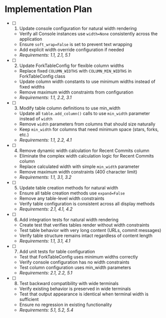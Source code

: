 # Implementation Plan

- [ ] 1. Update console configuration for natural width rendering
  - Verify all Console instances use `width=None` consistently across the application
  - Ensure `soft_wrap=False` is set to prevent text wrapping
  - Add explicit width override configuration if needed
  - _Requirements: 1.1, 2.1, 5.1_

- [ ] 2. Update ForkTableConfig for flexible column widths
  - Replace fixed `COLUMN_WIDTHS` with `COLUMN_MIN_WIDTHS` in ForkTableConfig class
  - Update column width constants to use minimum widths instead of fixed widths
  - Remove maximum width constraints from configuration
  - _Requirements: 1.1, 2.2, 3.1_

- [ ] 3. Modify table column definitions to use min_width
  - Update all `table.add_column()` calls to use `min_width` parameter instead of `width`
  - Remove `width` parameters from columns that should size naturally
  - Keep `min_width` for columns that need minimum space (stars, forks, etc.)
  - _Requirements: 1.1, 2.2, 4.1_

- [ ] 4. Remove dynamic width calculation for Recent Commits column
  - Eliminate the complex width calculation logic for Recent Commits column
  - Replace calculated width with simple `min_width` parameter
  - Remove maximum width constraints (400 character limit)
  - _Requirements: 1.1, 3.1, 3.2_

- [ ] 5. Update table creation methods for natural width
  - Ensure all table creation methods use `expand=False`
  - Remove any table-level width constraints
  - Verify table configuration is consistent across all display methods
  - _Requirements: 2.1, 4.1, 4.2_

- [ ] 6. Add integration tests for natural width rendering
  - Create test that verifies tables render without width constraints
  - Test table behavior with very long content (URLs, commit messages)
  - Verify table structure remains intact regardless of content length
  - _Requirements: 1.1, 3.1, 4.1_

- [ ] 7. Add unit tests for table configuration
  - Test that ForkTableConfig uses minimum widths correctly
  - Verify console configuration has no width constraints
  - Test column configuration uses min_width parameters
  - _Requirements: 2.1, 2.2, 5.1_

- [ ] 8. Test backward compatibility with wide terminals
  - Verify existing behavior is preserved in wide terminals
  - Test that output appearance is identical when terminal width is sufficient
  - Ensure no regression in existing functionality
  - _Requirements: 5.1, 5.2, 5.4_